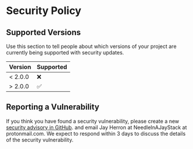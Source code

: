 # Security Policy

## Supported Versions

Use this section to tell people about which versions of your project are
currently being supported with security updates.

| Version | Supported          |
| ------- | ------------------ |
| < 2.0.0 | :x:                |
| > 2.0.0 | :white_check_mark: |

## Reporting a Vulnerability

If you think you have found a security vulnerability, please create a new
[security advisory in GitHub](https://github.com/GraphQLSwift/GraphQL/security/advisories).
and email Jay Herron at NeedleInAJayStack at protonmail.com. We expect to respond within 
3 days to discuss the details of the security vulnerability.
